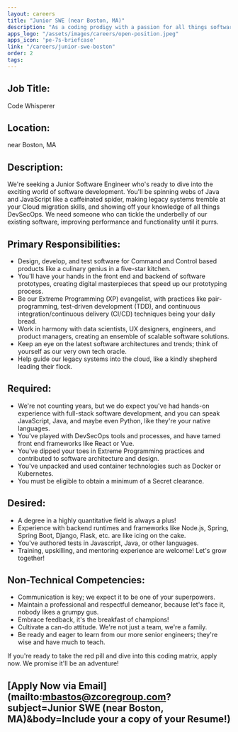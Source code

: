 ```yaml
---
layout: careers
title: "Junior SWE (near Boston, MA)"
description: "As a coding prodigy with a passion for all things software, you'll whip up Java and JavaScript like a Michelin-starred chef, migrate legacy systems to the cloud like a digital nomad, and keep our tech trends fresh."
apps_logo: "/assets/images/careers/open-position.jpeg"
apps_icon: 'pe-7s-briefcase'
link: "/careers/junior-swe-boston"
order: 2
tags:
---
```


## Job Title:

Code Whisperer

## Location:

near Boston, MA

## Description:

We're seeking a Junior Software Engineer who's ready to dive into the exciting world of software development. You'll be spinning webs of Java and JavaScript like a caffeinated spider, making legacy systems tremble at your Cloud migration skills, and showing off your knowledge of all things DevSecOps. We need someone who can tickle the underbelly of our existing software, improving performance and functionality until it purrs.

## Primary Responsibilities:

* Design, develop, and test software for Command and Control based products like a culinary genius in a five-star kitchen.
* You'll have your hands in the front end and backend of software prototypes, creating digital masterpieces that speed up our prototyping process. 
* Be our Extreme Programming (XP) evangelist, with practices like pair-programming, test-driven development (TDD), and continuous integration/continuous delivery (CI/CD) techniques being your daily bread.
* Work in harmony with data scientists, UX designers, engineers, and product managers, creating an ensemble of scalable software solutions.
* Keep an eye on the latest software architectures and trends; think of yourself as our very own tech oracle.
* Help guide our legacy systems into the cloud, like a kindly shepherd leading their flock.

## Required:

* We're not counting years, but we do expect you've had hands-on experience with full-stack software development, and you can speak JavaScript, Java, and maybe even Python, like they're your native languages.
* You've played with DevSecOps tools and processes, and have tamed front end frameworks like React or Vue.
* You've dipped your toes in Extreme Programming practices and contributed to software architecture and design.
* You've unpacked and used container technologies such as Docker or Kubernetes.
* You must be eligible to obtain a minimum of a Secret clearance.

## Desired:

* A degree in a highly quantitative field is always a plus!
* Experience with backend runtimes and frameworks like Node.js, Spring, Spring Boot, Django, Flask, etc. are like icing on the cake.
* You've authored tests in Javascript, Java, or other languages.
* Training, upskilling, and mentoring experience are welcome! Let's grow together!

## Non-Technical Competencies:

* Communication is key; we expect it to be one of your superpowers.
* Maintain a professional and respectful demeanor, because let's face it, nobody likes a grumpy gus.
* Embrace feedback, it's the breakfast of champions!
* Cultivate a can-do attitude. We're not just a team, we're a family.
* Be ready and eager to learn from our more senior engineers; they're wise and have much to teach.

If you're ready to take the red pill and dive into this coding matrix, apply now. We promise it'll be an adventure!

## [Apply Now via Email](mailto:mbastos@zcoregroup.com?subject=Junior SWE (near Boston, MA)&body=Include your a copy of your Resume!)
